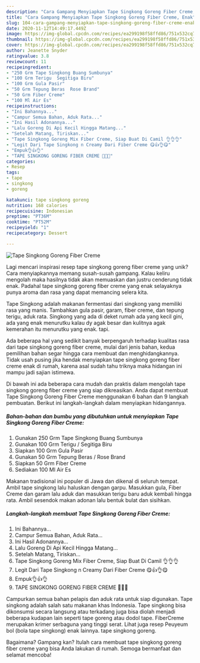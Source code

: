 ```yaml
---
description: "Cara Gampang Menyiapkan Tape Singkong Goreng Fiber Creme, Enak"
title: "Cara Gampang Menyiapkan Tape Singkong Goreng Fiber Creme, Enak"
slug: 104-cara-gampang-menyiapkan-tape-singkong-goreng-fiber-creme-enak
date: 2020-11-12T14:49:17.449Z
image: https://img-global.cpcdn.com/recipes/ea299198f58ffd86/751x532cq70/tape-singkong-goreng-fiber-creme-foto-resep-utama.jpg
thumbnail: https://img-global.cpcdn.com/recipes/ea299198f58ffd86/751x532cq70/tape-singkong-goreng-fiber-creme-foto-resep-utama.jpg
cover: https://img-global.cpcdn.com/recipes/ea299198f58ffd86/751x532cq70/tape-singkong-goreng-fiber-creme-foto-resep-utama.jpg
author: Jeanette Snyder
ratingvalue: 3.8
reviewcount: 11
recipeingredient:
- "250 Grm Tape Singkong Buang Sumbunya"
- "100 Grm Terigu  Segitiga Biru"
- "100 Grm Gula Pasir"
- "50 Grm Tepung Beras  Rose Brand"
- "50 Grm Fiber Creme"
- "100 Ml Air Es"
recipeinstructions:
- "Ini Bahannya..."
- "Campur Semua Bahan, Aduk Rata..."
- "Ini Hasil Adonannya..."
- "Lalu Goreng Di Api Kecil Hingga Matang..."
- "Setelah Matang, Tiriskan..."
- "Tape Singkong Goreng Mix Fiber Creme, Siap Buat Di Camil 👌👌👌"
- "Legit Dari Tape Singkong n Creamy Dari Fiber Creme 😋👍👌😋"
- "Empuk👌👍👌"
- "TAPE SINGKONG GORENG FIBER CREME 💛💛💛"
categories:
- Resep
tags:
- tape
- singkong
- goreng

katakunci: tape singkong goreng 
nutrition: 168 calories
recipecuisine: Indonesian
preptime: "PT36M"
cooktime: "PT52M"
recipeyield: "1"
recipecategory: Dessert

---
```



![Tape Singkong Goreng Fiber Creme](https://img-global.cpcdn.com/recipes/ea299198f58ffd86/751x532cq70/tape-singkong-goreng-fiber-creme-foto-resep-utama.jpg)

Lagi mencari inspirasi resep tape singkong goreng fiber creme yang unik? Cara menyiapkannya memang susah-susah gampang. Kalau keliru mengolah maka hasilnya tidak akan memuaskan dan justru cenderung tidak enak. Padahal tape singkong goreng fiber creme yang enak selayaknya punya aroma dan rasa yang dapat memancing selera kita.

Tape Singkong adalah makanan fermentasi dari singkong yang memiliki rasa yang manis. Tambahkan gula pasir, garam, fiber creme, dan tepung terigu, aduk rata. Singkong yang ada di deket rumah ada yang kecil gini, ada yang enak menurutku kalau dy agak besar dan kulitnya agak kemerahan itu menurutku yang enak. tapi.

Ada beberapa hal yang sedikit banyak berpengaruh terhadap kualitas rasa dari tape singkong goreng fiber creme, mulai dari jenis bahan, kedua pemilihan bahan segar hingga cara membuat dan menghidangkannya. Tidak usah pusing jika hendak menyiapkan tape singkong goreng fiber creme enak di rumah, karena asal sudah tahu triknya maka hidangan ini mampu jadi sajian istimewa.


Di bawah ini ada beberapa cara mudah dan praktis dalam mengolah tape singkong goreng fiber creme yang siap dikreasikan. Anda dapat membuat Tape Singkong Goreng Fiber Creme menggunakan 6 bahan dan 9 langkah pembuatan. Berikut ini langkah-langkah dalam menyiapkan hidangannya.

<!--inarticleads1-->

##### Bahan-bahan dan bumbu yang dibutuhkan untuk menyiapkan Tape Singkong Goreng Fiber Creme:

1. Gunakan 250 Grm Tape Singkong Buang Sumbunya
1. Gunakan 100 Grm Terigu / Segitiga Biru
1. Siapkan 100 Grm Gula Pasir
1. Gunakan 50 Grm Tepung Beras / Rose Brand
1. Siapkan 50 Grm Fiber Creme
1. Sediakan 100 Ml Air Es


Makanan tradisional ini populer di Jawa dan dikenal di seluruh tempat. Ambil tape singkong lalu haluskan dengan garpu. Masukkan gula, Fiber Creme dan garam lalu aduk dan masukkan terigu baru aduk kembali hingga rata. Ambil sesendok makan adonan lalu bentuk bulat dan sisihkan. 

<!--inarticleads2-->

##### Langkah-langkah membuat Tape Singkong Goreng Fiber Creme:

1. Ini Bahannya...
1. Campur Semua Bahan, Aduk Rata...
1. Ini Hasil Adonannya...
1. Lalu Goreng Di Api Kecil Hingga Matang...
1. Setelah Matang, Tiriskan...
1. Tape Singkong Goreng Mix Fiber Creme, Siap Buat Di Camil 👌👌👌
1. Legit Dari Tape Singkong n Creamy Dari Fiber Creme 😋👍👌😋
1. Empuk👌👍👌
1. TAPE SINGKONG GORENG FIBER CREME 💛💛💛


Campurkan semua bahan pelapis dan aduk rata untuk siap digunakan. Tape singkong adalah salah satu makanan khas Indonesia. Tape singkong bisa dikonsumsi secara langsung atau terkadang juga bisa diolah menjadi beberapa kudapan lain seperti tape goreng atau dodol tape. FiberCreme merupakan krimer serbaguna yang tinggi serat. Lihat juga resep Peuyeum bol (bola tape singkong) enak lainnya. tape singkong goreng. 

Bagaimana? Gampang kan? Itulah cara membuat tape singkong goreng fiber creme yang bisa Anda lakukan di rumah. Semoga bermanfaat dan selamat mencoba!
